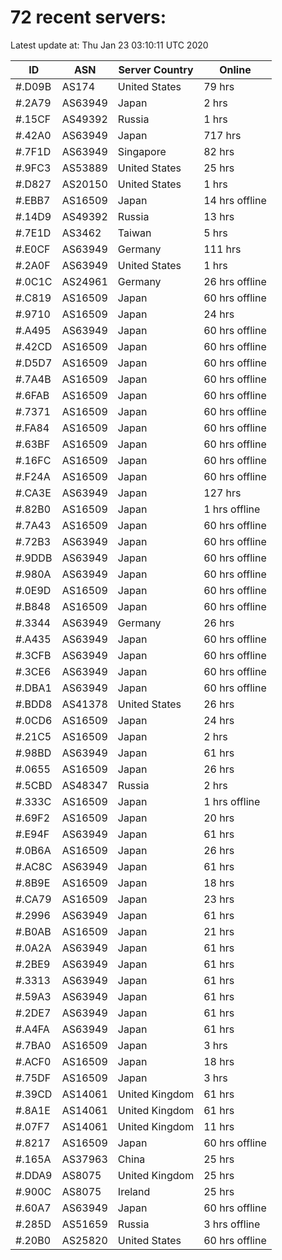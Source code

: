 # 72 recent servers:

Latest update at: Thu Jan 23 03:10:11 UTC 2020

| ID | ASN | Server Country | Online |
| -- | --- | -------------- | ------ |
| #.D09B | AS174 | United States | 79 hrs |
| #.2A79 | AS63949 | Japan | 2 hrs |
| #.15CF | AS49392 | Russia | 1 hrs |
| #.42A0 | AS63949 | Japan | 717 hrs |
| #.7F1D | AS63949 | Singapore | 82 hrs |
| #.9FC3 | AS53889 | United States | 25 hrs |
| #.D827 | AS20150 | United States | 1 hrs |
| #.EBB7 | AS16509 | Japan | 14 hrs offline |
| #.14D9 | AS49392 | Russia | 13 hrs |
| #.7E1D | AS3462 | Taiwan | 5 hrs |
| #.E0CF | AS63949 | Germany | 111 hrs |
| #.2A0F | AS63949 | United States | 1 hrs |
| #.0C1C | AS24961 | Germany | 26 hrs offline |
| #.C819 | AS16509 | Japan | 60 hrs offline |
| #.9710 | AS16509 | Japan | 24 hrs |
| #.A495 | AS63949 | Japan | 60 hrs offline |
| #.42CD | AS16509 | Japan | 60 hrs offline |
| #.D5D7 | AS16509 | Japan | 60 hrs offline |
| #.7A4B | AS16509 | Japan | 60 hrs offline |
| #.6FAB | AS16509 | Japan | 60 hrs offline |
| #.7371 | AS16509 | Japan | 60 hrs offline |
| #.FA84 | AS16509 | Japan | 60 hrs offline |
| #.63BF | AS16509 | Japan | 60 hrs offline |
| #.16FC | AS16509 | Japan | 60 hrs offline |
| #.F24A | AS16509 | Japan | 60 hrs offline |
| #.CA3E | AS63949 | Japan | 127 hrs |
| #.82B0 | AS16509 | Japan | 1 hrs offline |
| #.7A43 | AS16509 | Japan | 60 hrs offline |
| #.72B3 | AS63949 | Japan | 60 hrs offline |
| #.9DDB | AS63949 | Japan | 60 hrs offline |
| #.980A | AS63949 | Japan | 60 hrs offline |
| #.0E9D | AS16509 | Japan | 60 hrs offline |
| #.B848 | AS16509 | Japan | 60 hrs offline |
| #.3344 | AS63949 | Germany | 26 hrs |
| #.A435 | AS63949 | Japan | 60 hrs offline |
| #.3CFB | AS63949 | Japan | 60 hrs offline |
| #.3CE6 | AS63949 | Japan | 60 hrs offline |
| #.DBA1 | AS63949 | Japan | 60 hrs offline |
| #.BDD8 | AS41378 | United States | 26 hrs |
| #.0CD6 | AS16509 | Japan | 24 hrs |
| #.21C5 | AS16509 | Japan | 2 hrs |
| #.98BD | AS63949 | Japan | 61 hrs |
| #.0655 | AS16509 | Japan | 26 hrs |
| #.5CBD | AS48347 | Russia | 2 hrs |
| #.333C | AS16509 | Japan | 1 hrs offline |
| #.69F2 | AS16509 | Japan | 20 hrs |
| #.E94F | AS63949 | Japan | 61 hrs |
| #.0B6A | AS16509 | Japan | 26 hrs |
| #.AC8C | AS63949 | Japan | 61 hrs |
| #.8B9E | AS16509 | Japan | 18 hrs |
| #.CA79 | AS16509 | Japan | 23 hrs |
| #.2996 | AS63949 | Japan | 61 hrs |
| #.B0AB | AS16509 | Japan | 21 hrs |
| #.0A2A | AS63949 | Japan | 61 hrs |
| #.2BE9 | AS63949 | Japan | 61 hrs |
| #.3313 | AS63949 | Japan | 61 hrs |
| #.59A3 | AS63949 | Japan | 61 hrs |
| #.2DE7 | AS63949 | Japan | 61 hrs |
| #.A4FA | AS63949 | Japan | 61 hrs |
| #.7BA0 | AS16509 | Japan | 3 hrs |
| #.ACF0 | AS16509 | Japan | 18 hrs |
| #.75DF | AS16509 | Japan | 3 hrs |
| #.39CD | AS14061 | United Kingdom | 61 hrs |
| #.8A1E | AS14061 | United Kingdom | 61 hrs |
| #.07F7 | AS14061 | United Kingdom | 11 hrs |
| #.8217 | AS16509 | Japan | 60 hrs offline |
| #.165A | AS37963 | China | 25 hrs |
| #.DDA9 | AS8075 | United Kingdom | 25 hrs |
| #.900C | AS8075 | Ireland | 25 hrs |
| #.60A7 | AS63949 | Japan | 60 hrs offline |
| #.285D | AS51659 | Russia | 3 hrs offline |
| #.20B0 | AS25820 | United States | 60 hrs offline |

